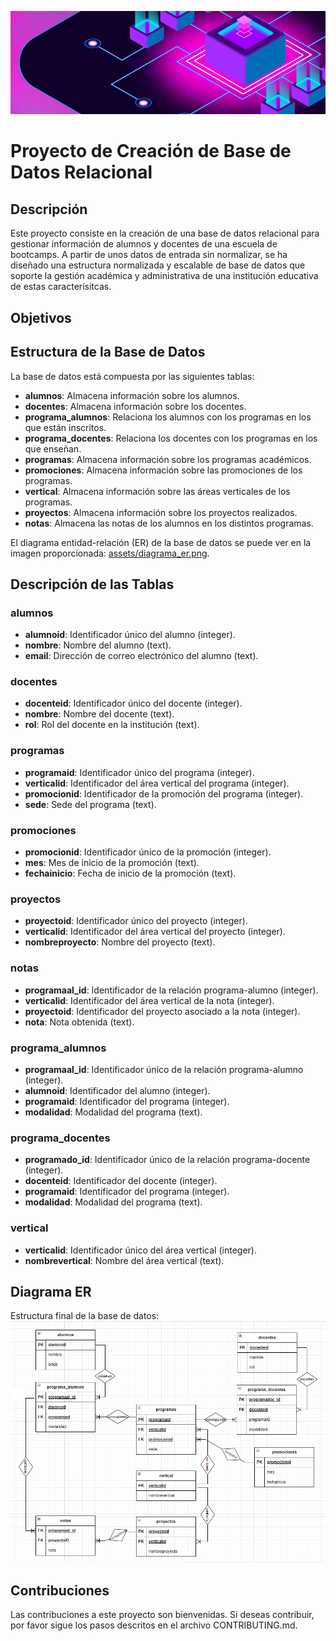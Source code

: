 ![Header Image](assets/header.jpg)
# Proyecto de Creación de Base de Datos Relacional

## Descripción

Este proyecto consiste en la creación de una base de datos relacional para gestionar información de alumnos y docentes de una escuela de bootcamps. A partir de unos datos de entrada sin normalizar, se ha diseñado una estructura normalizada y escalable de base de datos que soporte la gestión académica y administrativa de una institución educativa de estas caracterísitcas.

## Objetivos

## Estructura de la Base de Datos

La base de datos está compuesta por las siguientes tablas:

- **alumnos**: Almacena información sobre los alumnos.
- **docentes**: Almacena información sobre los docentes.
- **programa_alumnos**: Relaciona los alumnos con los programas en los que están inscritos.
- **programa_docentes**: Relaciona los docentes con los programas en los que enseñan.
- **programas**: Almacena información sobre los programas académicos.
- **promociones**: Almacena información sobre las promociones de los programas.
- **vertical**: Almacena información sobre las áreas verticales de los programas.
- **proyectos**: Almacena información sobre los proyectos realizados.
- **notas**: Almacena las notas de los alumnos en los distintos programas.

El diagrama entidad-relación (ER) de la base de datos se puede ver en la imagen proporcionada: [assets/diagrama_er.png](assets/diagrama_er.png).

## Descripción de las Tablas

### alumnos
- **alumnoid**: Identificador único del alumno (integer).
- **nombre**: Nombre del alumno (text).
- **email**: Dirección de correo electrónico del alumno (text).

### docentes
- **docenteid**: Identificador único del docente (integer).
- **nombre**: Nombre del docente (text).
- **rol**: Rol del docente en la institución (text).

### programas
- **programaid**: Identificador único del programa (integer).
- **verticalid**: Identificador del área vertical del programa (integer).
- **promocionid**: Identificador de la promoción del programa (integer).
- **sede**: Sede del programa (text).

### promociones
- **promocionid**: Identificador único de la promoción (integer).
- **mes**: Mes de inicio de la promoción (text).
- **fechainicio**: Fecha de inicio de la promoción (text).

### proyectos
- **proyectoid**: Identificador único del proyecto (integer).
- **verticalid**: Identificador del área vertical del proyecto (integer).
- **nombreproyecto**: Nombre del proyecto (text).

### notas
- **programaal_id**: Identificador de la relación programa-alumno (integer).
- **verticalid**: Identificador del área vertical de la nota (integer).
- **proyectoid**: Identificador del proyecto asociado a la nota (integer).
- **nota**: Nota obtenida (text).

### programa_alumnos
- **programaal_id**: Identificador único de la relación programa-alumno (integer).
- **alumnoid**: Identificador del alumno (integer).
- **programaid**: Identificador del programa (integer).
- **modalidad**: Modalidad del programa (text).

### programa_docentes
- **programado_id**: Identificador único de la relación programa-docente (integer).
- **docenteid**: Identificador del docente (integer).
- **programaid**: Identificador del programa (integer).
- **modalidad**: Modalidad del programa (text).

### vertical
- **verticalid**: Identificador único del área vertical (integer).
- **nombrevertical**: Nombre del área vertical (text).

## Diagrama ER

Estructura final de la base de datos:
![Modelo_Relacional](assets/Modelo_Relacional.png)

## Contribuciones

Las contribuciones a este proyecto son bienvenidas. Si deseas contribuir, por favor sigue los pasos descritos en el archivo CONTRIBUTING.md.
